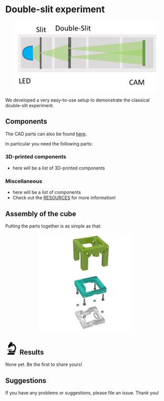 # Double-slit experiment

<p align="center">
<img src="./IMAGES/UC2_Setups_13_Double-slit.png"
width="450">
</p>

We developed a very easy-to-use setup to demonstrate the classical double-slit experiment.


## Components
The CAD parts can also be found [here](./STL).

In particular you need the following parts:

### 3D-printed components
* here will be a list of 3D-printed components

### Miscellaneous
* here will be a list of components
* Check out the [RESOURCES](../../TUTORIALS/RESOURCES) for more information!

## Assembly of the cube
Putting the parts together is as simple as that:
<p align="center">
<img src="./IMAGES/UC2_assembly.png" width="300">
</p>

## <img src="./IMAGES/E.png" width="40"> Results
None yet. Be the first to share yours!

## Suggestions
If you have any problems or suggestions, please file an issue. Thank you!
